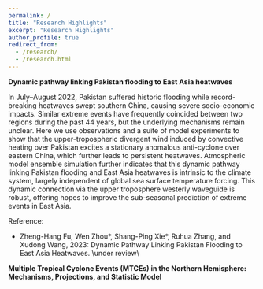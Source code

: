```yaml
---
permalink: /
title: "Research Highlights"
excerpt: "Research Highlights"
author_profile: true
redirect_from: 
  - /research/
  - /research.html
---
```

**Dynamic pathway linking Pakistan flooding to East Asia heatwaves**

In July–August 2022, Pakistan suffered historic flooding while record-breaking heatwaves swept southern China, 
causing severe socio-economic impacts. Similar extreme events have frequently coincided between two regions during 
the past 44 years, but the underlying mechanisms remain unclear. Here we use observations and a suite of model experiments 
to show that the upper-tropospheric divergent wind induced by convective heating over Pakistan excites a stationary 
anomalous anti-cyclone over eastern China, which further leads to persistent heatwaves. Atmospheric model ensemble 
simulation further indicates that this dynamic pathway linking Pakistan flooding and East Asia heatwaves is intrinsic 
to the climate system, largely independent of global sea surface temperature forcing. This dynamic connection via the 
upper troposphere westerly waveguide is robust, offering hopes to improve the sub-seasonal prediction of extreme events 
in East Asia. 

Reference:
* Zheng-Hang Fu, Wen Zhou\*, Shang-Ping Xie\*, Ruhua Zhang, and Xudong Wang, 2023: Dynamic Pathway Linking Pakistan Flooding 
to East Asia Heatwaves. \under review\

**Multiple Tropical Cyclone Events (MTCEs) in the Northern Hemisphere: Mechanisms, Projections, and Statistic Model**
